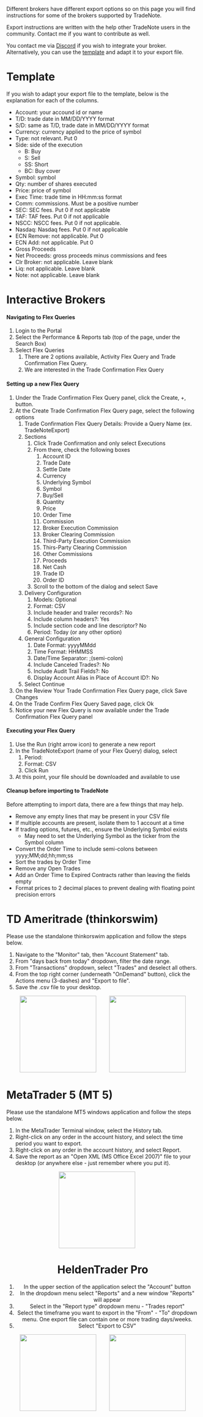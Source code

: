 Different brokers have different export options so on this page you will find instructions for some of the brokers supported by TradeNote.

Export instructions are written with the help other TradeNote users in the community. Contact me if you want to contribute as well.

You contact me via [Discord](https://discord.gg/ZbHekKYb85 "Discord") if you wish to integrate your broker. Alternatively, you can use the [template](https://github.com/Eleven-Trading/TradeNote/blob/main/brokers/Template.csv "template") and adapt it to your export file.


# Template
If you wish to adapt your export file to the template, below is the explanation for each of the columns. 
- Account: your accound id or name
- T/D: trade date in MM/DD/YYYY format
- S/D: same as T/D, trade date in MM/DD/YYYY format
- Currency: currency applied to the price of symbol
- Type: not relevant. Put 0
- Side: side of the execution
    - B: Buy
    - S: Sell
    - SS: Short
    - BC: Buy cover
- Symbol: symbol
- Qty: number of shares executed
- Price: price of symbol
- Exec Time: trade time in HH:mm:ss format
- Comm: commissions. Must be a positive number
- SEC: SEC fees. Put 0 if not applicable
- TAF: TAF fees. Put 0 if not applicable
- NSCC: NSCC fees. Put 0 if not applicable. 
- Nasdaq: Nasdaq fees. Put 0 if not applicable
- ECN Remove: not applicable. Put 0
- ECN Add: not applicable. Put 0
- Gross Proceeds
- Net Proceeds: gross proceeds minus commissions and fees
- Clr Broker: not applicable. Leave blank
- Liq: not applicable. Leave blank
- Note: not applicable. Leave blank

# Interactive Brokers
#### Navigating to Flex Queries
1. Login to the Portal
2. Select the Performance & Reports tab (top of the page, under the Search Box)
3. Select Flex Queries
    1. There are 2 options available, Activity Flex Query and Trade Confirmation Flex Query.
    2. We are interested in the Trade Confirmation Flex Query

#### Setting up a new Flex Query
1. Under the Trade Confirmation Flex Query panel, click the Create, +, button.
2. At the Create Trade Confirmation Flex Query page, select the following options
    1. Trade Confirmation Flex Query Details: Provide a Query Name (ex. TradeNoteExport)
    2. Sections
        1. Click Trade Confirmation and only select Executions
        2. From there, check the following boxes
            1. Account ID
            2. Trade Date
            3. Settle Date
            4. Currency
            5. Underlying Symbol
            6. Symbol
            7. Buy/Sell
            8. Quantity
            9. Price
            10. Order Time
            11. Commission
            12. Broker Execution Commission
            13. Broker Clearing Commission
            14. Third-Party Execution Commission
            15. Thirs-Party Clearing Commission
            16. Other Commissions
            17. Proceeds
            18. Net Cash
            19. Trade ID
            20. Order ID
        3. Scroll to the bottom of the dialog and select Save
    3. Delivery Configuration
        1. Models: Optional
        2. Format: CSV
        3. Include header and trailer records?: No
        4. Include column headers?: Yes
        5. Include section code and line descriptor? No
        6. Period: Today (or any other option)
    4. General Configuration
        1. Date Format: yyyyMMdd
        2. Time Format: HHMMSS
        3. Date/Time Separator: ;(semi-colon)
        4. Include Canceled Trades?: No
        5. Include Audit Trail Fields?: No
        6. Display Account Alias in Place of Account ID?: No
    5. Select Continue
3. On the Review Your Trade Confirmation Flex Query page, click Save Changes
4. On the Trade Confirm Flex Query Saved page, click Ok
5. Notice your new Flex Query is now available under the Trade Confirmation Flex Query panel

#### Executing your Flex Query
1. Use the Run (right arrow icon) to generate a new report
2. In the TradeNoteExport (name of your Flex Query) dialog, select
    1. Period: <Your desired date range>
    2. Format: CSV
    3. Click Run
3. At this point, your file should be downloaded and available to use

#### Cleanup before importing to TradeNote
Before attempting to import data, there are a few things that may help.
- Remove any empty lines that may be present in your CSV file
- If multiple accounts are present, isolate them to 1 account at a time
- If trading options, futures, etc., ensure the Underlying Symbol exists
    - May need to set the Underlying Symbol as the ticker from the Symbol column
- Convert the Order Time to include semi-colons between yyyy;MM;dd;hh;mm;ss
- Sort the trades by Order Time
- Remove any Open Trades
- Add an Order Time to Expired Contracts rather than leaving the fields empty
- Format prices to 2 decimal places to prevent dealing with floating point precision errors

# TD Ameritrade (thinkorswim)
Please use the standalone thinkorswim application and follow the steps below.

1. Navigate to the "Monitor" tab, then "Account Statement" tab.
2. From "days back from today" dropdown, filter the date range.
3. From "Transactions" dropdown, select "Trades" and deselect all others.
4. From the top right corner (underneath "OnDemand" button), click the Actions menu (3-dashes) and "Export to file". 
5. Save the .csv file to your desktop.
<div style="text-align: center;"><img style="margin-right:30px" src="https://f003.backblazeb2.com/file/7ak-public/tradenote/TD1.png" width="200">
<img src="https://f003.backblazeb2.com/file/7ak-public/tradenote/TD2.png" width="200"></div>

# MetaTrader 5 (MT 5)
Please use the standalone MT5 windows application and follow the steps below. 

1. In the MetaTrader Terminal window, select the History tab.
2. Right-click on any order in the account history, and select the time period you want to export.
3. Right-click on any order in the account history, and select Report.
4. Save the report as an "Open XML (MS Office Excel 2007)" file to your desktop (or anywhere else - just remember where you put it).
<div style="text-align: center;"><img style="margin-right:30px" src="https://f003.backblazeb2.com/file/7ak-public/tradenote/MT51.png" width="200">

# HeldenTrader Pro
1. In the upper section of the application select the "Account" button
2. In the dropdown menu select "Reports" and a new window "Reports" will appear
3. Select in the "Report type" dropdown menu - "Trades report"
4. Select the timeframe you want to export in the "From" - "To" dropdown menu. One export file can contain one or more trading days/weeks.
5. Select "Export to CSV"
<div style="text-align: center;"><img style="margin-right:30px" src="https://f003.backblazeb2.com/file/7ak-public/tradenote/HeldenTrader1.png" width="200">
<img src="https://f003.backblazeb2.com/file/7ak-public/tradenote/HeldenTrader2.png" width="200"></div>
